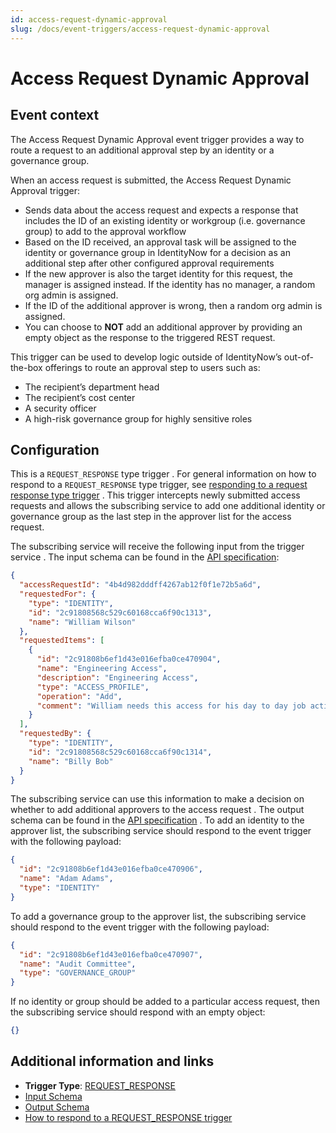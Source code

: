 ```yaml
---
id: access-request-dynamic-approval
slug: /docs/event-triggers/access-request-dynamic-approval
---
```


# Access Request Dynamic Approval

## Event context

The Access Request Dynamic Approval event trigger provides a way to route a request to an additional approval step by an identity or a governance group.

When an access request is submitted, the Access Request Dynamic Approval trigger:

- Sends data about the access request and expects a response that includes the ID of an existing identity or workgroup (i.e. governance group) to add to the approval workflow
- Based on the ID received, an approval task will be assigned to the identity or governance group in IdentityNow for a decision as an additional step after other configured approval requirements
- If the new approver is also the target identity for this request, the manager is assigned instead. If the identity has no manager, a random org admin is assigned.
- If the ID of the additional approver is wrong, then a random org admin is assigned.
- You can choose to **NOT** add an additional approver by providing an empty object as the
response to the triggered REST request.

This trigger can be used to develop logic outside of IdentityNow’s out-of-the-box offerings to route an approval step to users such as:

- The recipient’s department head
- The recipient’s cost center
- A security officer
- A high-risk governance group for highly sensitive roles

## Configuration

This is a `REQUEST_RESPONSE` type trigger . For general information on how to respond to a `REQUEST_RESPONSE` type trigger, see [responding to a request response type trigger](./getting-started/responding-to-a-request-response-trigger.md) . This trigger intercepts newly submitted access requests and allows the subscribing service to add one additional identity or governance group as the last step in the approver list for the access request.

The subscribing service will receive the following input from the trigger service . The input schema can be found in the [API specification](https://developer.sailpoint.com/apis/beta/#section/Access-Request-Dynamic-Approver-Event-Trigger-Input):

```json
{
  "accessRequestId": "4b4d982dddff4267ab12f0f1e72b5a6d",
  "requestedFor": {
    "type": "IDENTITY",
    "id": "2c91808568c529c60168cca6f90c1313",
    "name": "William Wilson"
  },
  "requestedItems": [
    {
      "id": "2c91808b6ef1d43e016efba0ce470904",
      "name": "Engineering Access",
      "description": "Engineering Access",
      "type": "ACCESS_PROFILE",
      "operation": "Add",
      "comment": "William needs this access for his day to day job activities."
    }
  ],
  "requestedBy": {
    "type": "IDENTITY",
    "id": "2c91808568c529c60168cca6f90c1314",
    "name": "Billy Bob"
  }
}
```

The subscribing service can use this information to make a decision on whether to add additional approvers to the access request . The output schema can be found in the [API specification](https://developer.sailpoint.com/apis/beta/#section/Access-Request-Dynamic-Approver-Event-Trigger-Output) . To add an identity to the approver list, the subscribing service should respond to the event trigger with the following payload:

```json
{
  "id": "2c91808b6ef1d43e016efba0ce470906",
  "name": "Adam Adams",
  "type": "IDENTITY"
}
```

To add a governance group to the approver list, the subscribing service should respond to the event trigger with the following payload:

```json
{
  "id": "2c91808b6ef1d43e016efba0ce470907",
  "name": "Audit Committee",
  "type": "GOVERNANCE_GROUP"
}
```

If no identity or group should be added to a particular access request, then the subscribing service should respond with an empty object:

```json
{}
```

## Additional information and links

- **Trigger Type**: [REQUEST_RESPONSE](../event-triggers-trigger-types.md#request-response)
- [Input Schema](https://developer.sailpoint.com/apis/beta/#section/Access-Request-Dynamic-Approver-Event-Trigger-Input)
- [Output Schema](https://developer.sailpoint.com/apis/beta/#section/Access-Request-Dynamic-Approver-Event-Trigger-Output)
- [How to respond to a REQUEST_RESPONSE trigger](../event-triggers-responding-to-a-request-response-trigger.md)
